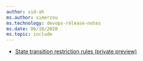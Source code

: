 ```yaml
---
author: sid-ah
ms.author: simerzou
ms.technology: devops-release-notes
ms.date: 06/18/2020
ms.topic: include
---
```


- [State transition restriction rules (private preview)](#state-transition-restriction-rules-private-preview)